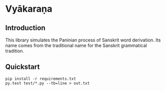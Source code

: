 # Vyākaraṇa


## Introduction

This library simulates the Paninian process of Sanskrit word derivation. Its name comes from the traditional name for the Sanskrit grammatical tradition.

## Quickstart

    pip install -r requirements.txt
    py.test test/*.py --tb=line > out.txt
